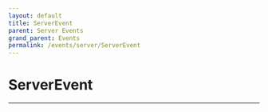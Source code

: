 ```yaml
---
layout: default
title: ServerEvent
parent: Server Events
grand_parent: Events
permalink: /events/server/ServerEvent
---
```


# ServerEvent

---
